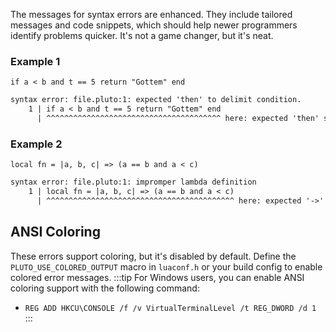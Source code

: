The messages for syntax errors are enhanced. They include tailored messages and code snippets, which should help newer programmers identify problems quicker. It's not a game changer, but it's neat.

### Example 1
```pluto showLineNumbers title="Problematic Code"
if a < b and t == 5 return "Gottem" end
```
```diff title="Emitted Syntax Error"
syntax error: file.pluto:1: expected 'then' to delimit condition.
    1 | if a < b and t == 5 return "Gottem" end
      | ^^^^^^^^^^^^^^^^^^^^^^^^^^^^^^^^^^^^^^^ here: expected 'then' symbol.
```
### Example 2
```pluto showLineNumbers title="Problematic Code"
local fn = |a, b, c| => (a == b and a < c)
```
```diff title="Emitted Syntax Error"
syntax error: file.pluto:1: impromper lambda definition
    1 | local fn = |a, b, c| => (a == b and a < c)
      | ^^^^^^^^^^^^^^^^^^^^^^^^^^^^^^^^^^^^^^^^^^ here: expected '->' arrow syntax for lambda expression.
```
## ANSI Coloring
These errors support coloring, but it's disabled by default. Define the `PLUTO_USE_COLORED_OUTPUT` macro in `luaconf.h` or your build config to enable colored error messages.
:::tip
For Windows users, you can enable ANSI coloring support with the following command:
  - `REG ADD HKCU\CONSOLE /f /v VirtualTerminalLevel /t REG_DWORD /d 1`
:::